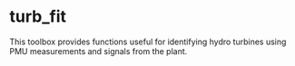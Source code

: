 # turb_fit
This toolbox provides functions useful for identifying hydro turbines using PMU measurements and signals from the plant. 
